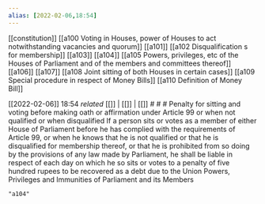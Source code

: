 ```yaml
---
alias: [2022-02-06,18:54]
---
```

[[constitution]] [[a100 Voting in Houses, power of Houses to act notwithstanding vacancies and quorum]] [[a101]] [[a102 Disqualification s for membership]] [[a103]] [[a104]] [[a105 Powers, privileges, etc of the Houses of Parliament and of the members and committees thereof]] [[a106]] [[a107]] [[a108 Joint sitting of both Houses in certain cases]] [[a109 Special procedure in respect of Money Bills]] [[a110 Definition of Money Bill]]

[[2022-02-06]] 18:54 _related_ [[]] | [[]] | [[]] # # #
Penalty for sitting and voting before making oath or affirmation under Article 99 or when not qualified or when disqualified If a person sits or votes as a member of either House of Parliament before he has complied with the requirements of Article 99, or when he knows that he is not qualified or that he is disqualified for membership thereof, or that he is prohibited from so doing by the provisions of any law made by Parliament, he shall be liable in respect of each day on which he so sits or votes to a penalty of five hundred rupees to be recovered as a debt due to the Union Powers, Privileges and Immunities of Parliament and its Members
```query
"a104"
```
